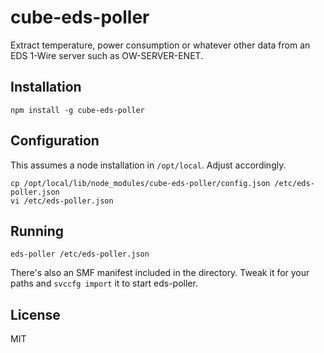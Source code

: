 cube-eds-poller
===============

Extract temperature, power consumption or whatever other data from an EDS
1-Wire server such as OW-SERVER-ENET.

Installation
------------

    npm install -g cube-eds-poller

Configuration
-------------

This assumes a node installation in `/opt/local`. Adjust accordingly.

    cp /opt/local/lib/node_modules/cube-eds-poller/config.json /etc/eds-poller.json
    vi /etc/eds-poller.json

Running
-------

    eds-poller /etc/eds-poller.json

There's also an SMF manifest included in the directory. Tweak it for your paths
and `svccfg import` it to start eds-poller.

License
-------

MIT

